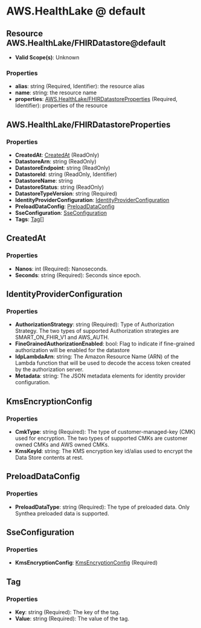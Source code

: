 # AWS.HealthLake @ default

## Resource AWS.HealthLake/FHIRDatastore@default
* **Valid Scope(s)**: Unknown
### Properties
* **alias**: string (Required, Identifier): the resource alias
* **name**: string: the resource name
* **properties**: [AWS.HealthLake/FHIRDatastoreProperties](#awshealthlakefhirdatastoreproperties) (Required, Identifier): properties of the resource

## AWS.HealthLake/FHIRDatastoreProperties
### Properties
* **CreatedAt**: [CreatedAt](#createdat) (ReadOnly)
* **DatastoreArn**: string (ReadOnly)
* **DatastoreEndpoint**: string (ReadOnly)
* **DatastoreId**: string (ReadOnly, Identifier)
* **DatastoreName**: string
* **DatastoreStatus**: string (ReadOnly)
* **DatastoreTypeVersion**: string (Required)
* **IdentityProviderConfiguration**: [IdentityProviderConfiguration](#identityproviderconfiguration)
* **PreloadDataConfig**: [PreloadDataConfig](#preloaddataconfig)
* **SseConfiguration**: [SseConfiguration](#sseconfiguration)
* **Tags**: [Tag](#tag)[]

## CreatedAt
### Properties
* **Nanos**: int (Required): Nanoseconds.
* **Seconds**: string (Required): Seconds since epoch.

## IdentityProviderConfiguration
### Properties
* **AuthorizationStrategy**: string (Required): Type of Authorization Strategy. The two types of supported Authorization strategies are SMART_ON_FHIR_V1 and AWS_AUTH.
* **FineGrainedAuthorizationEnabled**: bool: Flag to indicate if fine-grained authorization will be enabled for the datastore
* **IdpLambdaArn**: string: The Amazon Resource Name (ARN) of the Lambda function that will be used to decode the access token created by the authorization server.
* **Metadata**: string: The JSON metadata elements for identity provider configuration.

## KmsEncryptionConfig
### Properties
* **CmkType**: string (Required): The type of customer-managed-key (CMK) used for encryption. The two types of supported CMKs are customer owned CMKs and AWS owned CMKs.
* **KmsKeyId**: string: The KMS encryption key id/alias used to encrypt the Data Store contents at rest.

## PreloadDataConfig
### Properties
* **PreloadDataType**: string (Required): The type of preloaded data. Only Synthea preloaded data is supported.

## SseConfiguration
### Properties
* **KmsEncryptionConfig**: [KmsEncryptionConfig](#kmsencryptionconfig) (Required)

## Tag
### Properties
* **Key**: string (Required): The key of the tag.
* **Value**: string (Required): The value of the tag.

